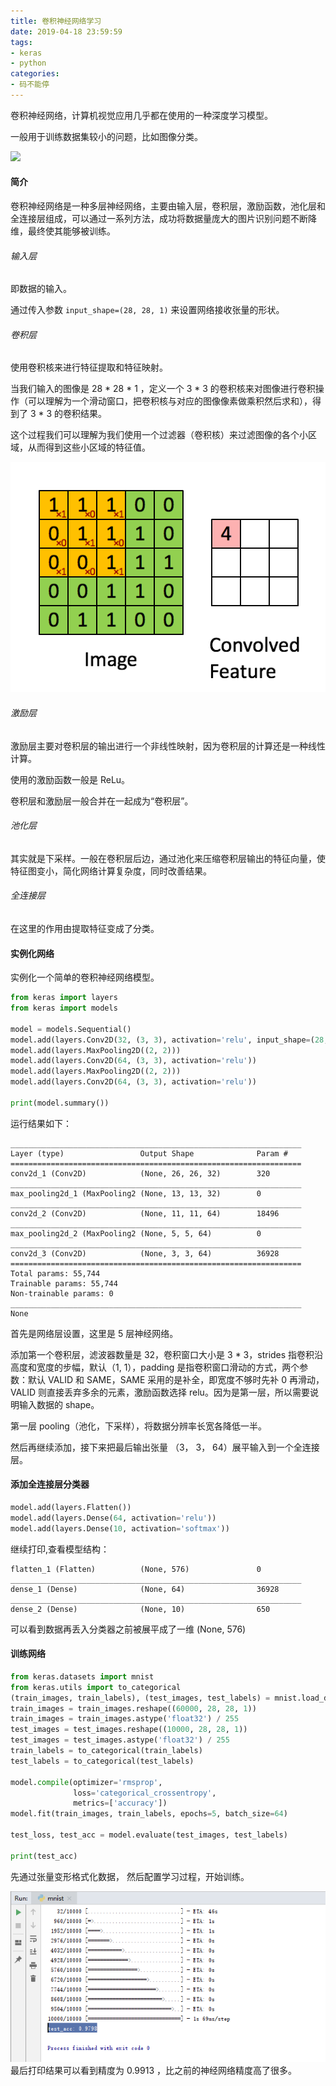 ```yaml
---
title: 卷积神经网络学习
date: 2019-04-18 23:59:59
tags:
- keras
- python
categories:
- 码不能停
---
```



卷积神经网络，计算机视觉应用几乎都在使用的一种深度学习模型。

一般用于训练数据集较小的问题，比如图像分类。


![](/images/cover.gif)
<!-- more -->
#### 简介
卷积神经网络是一种多层神经网络，主要由输入层，卷积层，激励函数，池化层和全连接层组成，可以通过一系列方法，成功将数据量庞大的图片识别问题不断降维，最终使其能够被训练。

###### 输入层
即数据的输入。

通过传入参数 `input_shape=(28, 28, 1)` 来设置网络接收张量的形状。

###### 卷积层
使用卷积核来进行特征提取和特征映射。

当我们输入的图像是 28 * 28 * 1 ，定义一个 3 * 3 的卷积核来对图像进行卷积操作（可以理解为一个滑动窗口，把卷积核与对应的图像像素做乘积然后求和），得到了 3 * 3 的卷积结果。

这个过程我们可以理解为我们使用一个过滤器（卷积核）来过滤图像的各个小区域，从而得到这些小区域的特征值。

![](/images/conv.gif)

###### 激励层
激励层主要对卷积层的输出进行一个非线性映射，因为卷积层的计算还是一种线性计算。

使用的激励函数一般是 ReLu。

卷积层和激励层一般合并在一起成为“卷积层”。

###### 池化层
其实就是下采样。一般在卷积层后边，通过池化来压缩卷积层输出的特征向量，使特征图变小，简化网络计算复杂度，同时改善结果。

###### 全连接层
在这里的作用由提取特征变成了分类。

#### 实例化网络
实例化一个简单的卷积神经网络模型。
```python
from keras import layers
from keras import models

model = models.Sequential()
model.add(layers.Conv2D(32, (3, 3), activation='relu', input_shape=(28, 28, 1)))
model.add(layers.MaxPooling2D((2, 2)))
model.add(layers.Conv2D(64, (3, 3), activation='relu'))
model.add(layers.MaxPooling2D((2, 2)))
model.add(layers.Conv2D(64, (3, 3), activation='relu'))

print(model.summary())
```

运行结果如下：
```log
_________________________________________________________________
Layer (type)                 Output Shape              Param #
=================================================================
conv2d_1 (Conv2D)            (None, 26, 26, 32)        320
_________________________________________________________________
max_pooling2d_1 (MaxPooling2 (None, 13, 13, 32)        0
_________________________________________________________________
conv2d_2 (Conv2D)            (None, 11, 11, 64)        18496
_________________________________________________________________
max_pooling2d_2 (MaxPooling2 (None, 5, 5, 64)          0
_________________________________________________________________
conv2d_3 (Conv2D)            (None, 3, 3, 64)          36928
=================================================================
Total params: 55,744
Trainable params: 55,744
Non-trainable params: 0
_________________________________________________________________
None
```


首先是网络层设置，这里是 5 层神经网络。

添加第一个卷积层，滤波器数量是 32，卷积窗口大小是 3 * 3，strides 指卷积沿高度和宽度的步幅，默认（1, 1），padding 是指卷积窗口滑动的方式，两个参数：默认 VALID 和 SAME，SAME 采用的是补全，即宽度不够时先补 0 再滑动，VALID 则直接丢弃多余的元素，激励函数选择 relu。因为是第一层，所以需要说明输入数据的 shape。


第一层 pooling（池化，下采样），将数据分辨率长宽各降低一半。

然后再继续添加，接下来把最后输出张量 （3， 3， 64）展平输入到一个全连接层。

#### 添加全连接层分类器
```python
model.add(layers.Flatten())
model.add(layers.Dense(64, activation='relu'))
model.add(layers.Dense(10, activation='softmax'))
```
继续打印,查看模型结构：

```log
flatten_1 (Flatten)          (None, 576)               0
_________________________________________________________________
dense_1 (Dense)              (None, 64)                36928
_________________________________________________________________
dense_2 (Dense)              (None, 10)                650
```
可以看到数据再丢入分类器之前被展平成了一维 (None, 576)


#### 训练网络

```python
from keras.datasets import mnist
from keras.utils import to_categorical
(train_images, train_labels), (test_images, test_labels) = mnist.load_data()
train_images = train_images.reshape((60000, 28, 28, 1))
train_images = train_images.astype('float32') / 255
test_images = test_images.reshape((10000, 28, 28, 1))
test_images = test_images.astype('float32') / 255
train_labels = to_categorical(train_labels)
test_labels = to_categorical(test_labels)

model.compile(optimizer='rmsprop',
              loss='categorical_crossentropy',
              metrics=['accuracy'])
model.fit(train_images, train_labels, epochs=5, batch_size=64)

test_loss, test_acc = model.evaluate(test_images, test_labels)

print(test_acc)
```

先通过张量变形格式化数据， 然后配置学习过程，开始训练。

![](/images/keras-res.png)
最后打印结果可以看到精度为 0.9913 ，比之前的神经网络精度高了很多。
